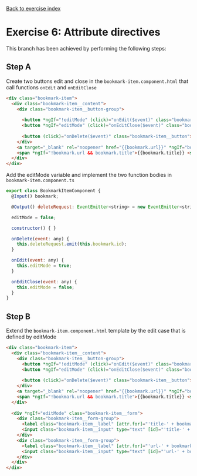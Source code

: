 [Back to exercise index](https://github.com/aperto-frontend/angular-workshop#angular-workshop)

# Exercise 6: Attribute directives

This branch has been achieved by performing the following steps:

## Step A

Create two buttons edit and close in the `bookmark-item.component.html` that call functions `onEdit` and `onEditClose`

```html
<div class="bookmark-item">
  <div class="bookmark-item__content">
    <div class="bookmark-item__button-group">
    
      <button *ngIf="!editMode" (click)="onEdit($event)" class="bookmark-item__button">edit</button>
      <button *ngIf="editMode" (click)="onEditClose($event)" class="bookmark-item__button is-close">close</button>
      
      <button (click)="onDelete($event)" class="bookmark-item__button">delete</button>
    </div>
    <a target="_blank" rel="noopener" href="{{bookmark.url}}" *ngIf="bookmark.url">{{bookmark.title || bookmark.url}}</a>
    <span *ngIf="!bookmark.url && bookmark.title">{{bookmark.title}} <span class="bookmark-item__error">(Missing url)</span></span>
  </div>
</div>
```

Add the editMode variable and implement the two function bodies in `bookmark-item.component.ts`

```javascript
export class BookmarkItemComponent {
  @Input() bookmark;

  @Output() deleteRequest: EventEmitter<string> = new EventEmitter<string>();

  editMode = false;

  constructor() { }

  onDelete(event: any) {
    this.deleteRequest.emit(this.bookmark.id);
  }

  onEdit(event: any) {
    this.editMode = true;
  }

  onEditClose(event: any) {
    this.editMode = false;
  }
}
```

## Step B

Extend the `bookmark-item.component.html` template by the edit case that is defined by editMode

```html
<div class="bookmark-item">
  <div class="bookmark-item__content">
    <div class="bookmark-item__button-group">
      <button *ngIf="!editMode" (click)="onEdit($event)" class="bookmark-item__button">edit</button>
      <button *ngIf="editMode" (click)="onEditClose($event)" class="bookmark-item__button is-close">close</button>
  
      <button (click)="onDelete($event)" class="bookmark-item__button">delete</button>
    </div>
    <a target="_blank" rel="noopener" href="{{bookmark.url}}" *ngIf="bookmark.url">{{bookmark.title || bookmark.url}}</a>
    <span *ngIf="!bookmark.url && bookmark.title">{{bookmark.title}} <span class="bookmark-item__error">(Missing url)</span></span>
  </div>
  
  <div *ngIf="editMode" class="bookmark-item__form">
    <div class="bookmark-item__form-group">
      <label class="bookmark-item__label" [attr.for]="'title-' + bookmark.id">Title</label>
      <input class="bookmark-item__input" type="text" [id]="'title-' + bookmark.id" [value]="bookmark.title || ''" />
    </div>
    <div class="bookmark-item__form-group">
      <label class="bookmark-item__label" [attr.for]="'url-' + bookmark.id">URL</label>
      <input class="bookmark-item__input" type="text" [id]="'url-' + bookmark.id" [value]="bookmark.url || ''" />
    </div>
  </div>
</div>
```
